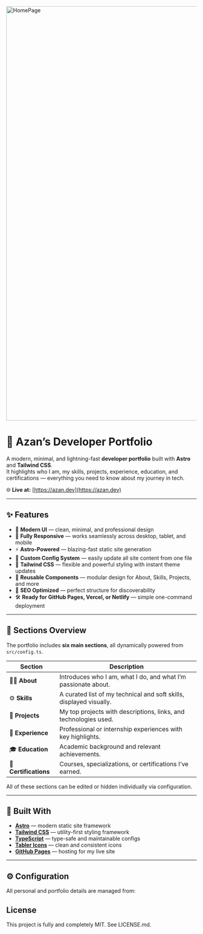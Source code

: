 <img width="1943" height="1093" alt="HomePage" src="https://github.com/user-attachments/assets/103a9926-b8d6-453e-8653-ec956c5f0b96" />


# 💼 Azan’s Developer Portfolio

A modern, minimal, and lightning-fast **developer portfolio** built with **Astro** and **Tailwind CSS**.  
It highlights who I am, my skills, projects, experience, education, and certifications — everything you need to know about my journey in tech.

🌐 **Live at:** [https://azan.dev](https://azan.dev)

---

## ✨ Features

- 🎨 **Modern UI** — clean, minimal, and professional design  
- 📱 **Fully Responsive** — works seamlessly across desktop, tablet, and mobile  
- ⚡ **Astro-Powered** — blazing-fast static site generation  
- 🎯 **Custom Config System** — easily update all site content from one file  
- 🌈 **Tailwind CSS** — flexible and powerful styling with instant theme updates  
- 🧩 **Reusable Components** — modular design for About, Skills, Projects, and more  
- 💬 **SEO Optimized** — perfect structure for discoverability  
- 🛠️ **Ready for GitHub Pages, Vercel, or Netlify** — simple one-command deployment  

---

## 🧠 Sections Overview

The portfolio includes **six main sections**, all dynamically powered from `src/config.ts`.

| Section | Description |
|----------|--------------|
| 🧍‍♂️ **About** | Introduces who I am, what I do, and what I’m passionate about. |
| ⚙️ **Skills** | A curated list of my technical and soft skills, displayed visually. |
| 🚀 **Projects** | My top projects with descriptions, links, and technologies used. |
| 💼 **Experience** | Professional or internship experiences with key highlights. |
| 🎓 **Education** | Academic background and relevant achievements. |
| 🏅 **Certifications** | Courses, specializations, or certifications I’ve earned. |

All of these sections can be edited or hidden individually via configuration.

---

## 🧩 Built With

- [**Astro**](https://astro.build/) — modern static site framework  
- [**Tailwind CSS**](https://tailwindcss.com/) — utility-first styling framework  
- [**TypeScript**](https://www.typescriptlang.org/) — type-safe and maintainable configs  
- [**Tabler Icons**](https://tabler.io/icons) — clean and consistent icons  
- [**GitHub Pages**](https://pages.github.com/) — hosting for my live site

---

## ⚙️ Configuration

All personal and portfolio details are managed from:

## License

This project is fully and completely MIT. See LICENSE.md.

